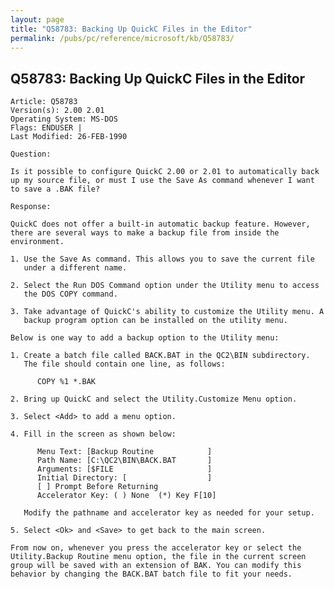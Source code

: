 ```yaml
---
layout: page
title: "Q58783: Backing Up QuickC Files in the Editor"
permalink: /pubs/pc/reference/microsoft/kb/Q58783/
---
```


## Q58783: Backing Up QuickC Files in the Editor

	Article: Q58783
	Version(s): 2.00 2.01
	Operating System: MS-DOS
	Flags: ENDUSER |
	Last Modified: 26-FEB-1990
	
	Question:
	
	Is it possible to configure QuickC 2.00 or 2.01 to automatically back
	up my source file, or must I use the Save As command whenever I want
	to save a .BAK file?
	
	Response:
	
	QuickC does not offer a built-in automatic backup feature. However,
	there are several ways to make a backup file from inside the
	environment.
	
	1. Use the Save As command. This allows you to save the current file
	   under a different name.
	
	2. Select the Run DOS Command option under the Utility menu to access
	   the DOS COPY command.
	
	3. Take advantage of QuickC's ability to customize the Utility menu. A
	   backup program option can be installed on the utility menu.
	
	Below is one way to add a backup option to the Utility menu:
	
	1. Create a batch file called BACK.BAT in the QC2\BIN subdirectory.
	   The file should contain one line, as follows:
	
	      COPY %1 *.BAK
	
	2. Bring up QuickC and select the Utility.Customize Menu option.
	
	3. Select <Add> to add a menu option.
	
	4. Fill in the screen as shown below:
	
	      Menu Text: [Backup Routine            ]
	      Path Name: [C:\QC2\BIN\BACK.BAT       ]
	      Arguments: [$FILE                     ]
	      Initial Directory: [                  ]
	      [ ] Prompt Before Returning
	      Accelerator Key: ( ) None  (*) Key F[10]
	
	   Modify the pathname and accelerator key as needed for your setup.
	
	5. Select <Ok> and <Save> to get back to the main screen.
	
	From now on, whenever you press the accelerator key or select the
	Utility.Backup Routine menu option, the file in the current screen
	group will be saved with an extension of BAK. You can modify this
	behavior by changing the BACK.BAT batch file to fit your needs.
